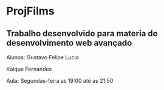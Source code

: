 # ProjFilms

## Trabalho desenvolvido para materia de desenvolvimento web avançado

Alunos: 
Gustavo Felipe Lucio

Kaique Fernandes
        
Aula: Segundas-feira as 19:00 até as 21:50
